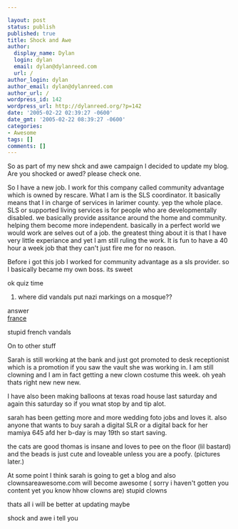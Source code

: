```yaml
---

layout: post
status: publish
published: true
title: Shock and Awe
author:
  display_name: Dylan
  login: dylan
  email: dylan@dylanreed.com
  url: /
author_login: dylan
author_email: dylan@dylanreed.com
author_url: /
wordpress_id: 142
wordpress_url: http://dylanreed.org/?p=142
date: '2005-02-22 02:39:27 -0600'
date_gmt: '2005-02-22 08:39:27 -0600'
categories:
- Awesome
tags: []
comments: []
---
```


So as part of my new shck and awe campaign I decided to update my blog. Are you shocked or awed? please check one. 

So I have a new job. I work for this company called community advantage which is owned by rescare. What I am is the SLS coordinator. It basically means that I in charge of services in larimer county. yep the whole place. SLS or supported living services is for people who are developmentally disabled. we basically provide assitance around the home and community. helping them become more independent. basically in a perfect world we would work are selves out of a job. the greatest thing about it is that I have very little experiance and yet I am still ruling the work. It is fun to have a 40 hour a week job that they can't just fire me for no reason. 

Before i got this job I worked for community advantage as a sls provider. so I basically became my own boss. its sweet

ok quiz time 

1) where did vandals put nazi markings on a mosque??

answer  
[france][1]

   [1]: http://channels.attbusiness.net/index.cfm?fuseAction=viewNewsArticle&nav_id=33&category_name=International&article_id=9fb3d9c0c54460f42ebfd52d35e4edc7

stupid french vandals

On to other stuff

Sarah is still working at the bank and just got promoted to desk receptionist which is a promotion if you saw the vault she was working in. I am still clowning and I am in fact getting a new clown costume this week. oh yeah thats right new new new.

I have also been making balloons at texas road house last saturday and again this saturday so if you wnat stop by and tip alot. 

sarah has been getting more and more wedding foto jobs and loves it. also anyone that wants to buy sarah a digital SLR or a digital back for her mamiya 645 afd her b-day is may 19th so start saving. 

the cats are good thomas is insane and loves to pee on the floor (lil bastard) and the beads is just cute and loveable unless you are a poofy. (pictures later.)

At some point I think sarah is going to get a blog and also clownsareawesome.com will become awesome ( sorry i haven't gotten you content yet you know hhow clowns are) stupid clowns

thats all i will be better at updating maybe

shock and awe i tell you
